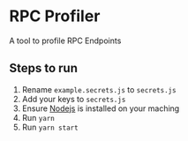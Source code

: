# RPC Profiler

A tool to profile RPC Endpoints

## Steps to run

1. Rename `example.secrets.js` to `secrets.js`
2. Add your keys to `secrets.js`
3. Ensure [Nodejs](https://nodejs.org/en/) is installed on your maching
4. Run `yarn`
5. Run `yarn start`
